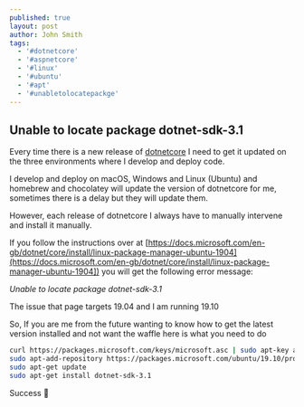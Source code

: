 ```yaml
---
published: true
layout: post
author: John Smith
tags:
  - '#dotnetcore'
  - '#aspnetcore'
  - '#linux'
  - '#ubuntu'
  - '#apt'
  - '#unabletolocatepackge'
---
```

## Unable to locate package dotnet-sdk-3.1

Every time there is a new release of [dotnetcore](https://dotnet.microsoft.com/download) I need to get it updated on the three environments where I develop and deploy code. 

I develop and deploy on macOS, Windows and Linux (Ubuntu) and homebrew and chocolatey will update the version of dotnetcore for me, sometimes there is a delay but they will update them.

However, each release of dotnetcore I always have to manually intervene and install it manually.

If you follow the instructions over at [https://docs.microsoft.com/en-gb/dotnet/core/install/linux-package-manager-ubuntu-1904](https://docs.microsoft.com/en-gb/dotnet/core/install/linux-package-manager-ubuntu-1904]) you will get the following error message:


*Unable to locate package dotnet-sdk-3.1*

The issue that page targets 19.04 and I am running 19.10

So, If you are me from the future wanting to know how to get the latest version installed and not want the waffle here is what you need to do 


```bash
curl https://packages.microsoft.com/keys/microsoft.asc | sudo apt-key add -
sudo apt-add-repository https://packages.microsoft.com/ubuntu/19.10/prod
sudo apt-get update
sudo apt-get install dotnet-sdk-3.1
```

Success 🎉
